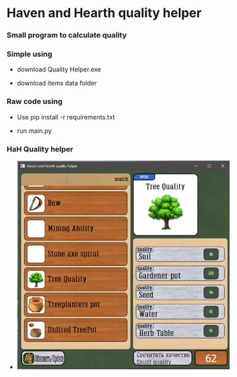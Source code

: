 # Haven and Hearth quality helper

### Small program to calculate quality

### Simple using

 - download Quality Helper.exe
 
 - download items data folder
  
### Raw code using

 - Use pip install -r requirements.txt
   
 - run main.py

### HaH Quality helper

 - ![](https://github.com/VerS7/python-hah-qlhelper/blob/master/qlhepler.png)
